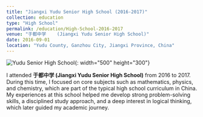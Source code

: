 ```yaml
---
title: "Jiangxi Yudu Senior High School (2016-2017)"
collection: education
type: "High School"
permalink: /education/High-School-2016-2017
venue: "于都中学    (Jiangxi Yudu Senior High School)"
date: 2016-09-01
location: "Yudu County, Ganzhou City, Jiangxi Province, China"
---
```


![Yudu Senior High School](/images/highschool-1.jpg){: width="500" height="300"}

I attended **于都中学 (Jiangxi Yudu Senior High School)** from 2016 to 2017. During this time, I focused on core subjects such as mathematics, physics, and chemistry, which are part of the typical high school curriculum in China. My experiences at this school helped me develop strong problem-solving skills, a disciplined study approach, and a deep interest in logical thinking, which later guided my academic journey.
